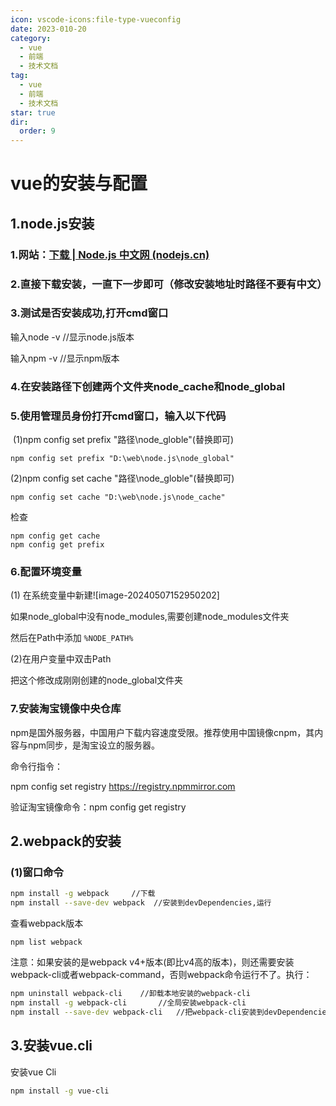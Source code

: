 ```yaml
---
icon: vscode-icons:file-type-vueconfig
date: 2023-010-20
category:
  - vue
  - 前端
  - 技术文档
tag:
  - vue
  - 前端
  - 技术文档
star: true 
dir:
  order: 9
---
```

# vue的安装与配置

## 1.node.js安装
<!-- more -->
### 1.网站：[下载 | Node.js 中文网 (nodejs.cn)](https://nodejs.cn/download/)

### 2.直接下载安装，一直下一步即可（修改安装地址时路径不要有中文）

### 3.测试是否安装成功,打开cmd窗口

输入node -v  //显示node.js版本

输入npm -v  //显示npm版本

### 4.在安装路径下创建两个文件夹node_cache和node_global

### 5.使用管理员身份打开cmd窗口，输入以下代码

​ (1)npm config set prefix "路径\node_globle"(替换即可)

``` nmp
npm config set prefix "D:\web\node.js\node_global"
```

(2)npm config set cache "路径\node_globle"(替换即可)

```npm
npm config set cache "D:\web\node.js\node_cache"
```

检查

```npm
npm config get cache
npm config get prefix
```

### 6.配置环境变量

(1) 在系统变量中新建![image-20240507152950202]

如果node_global中没有node_modules,需要创建node_modules文件夹

然后在Path中添加 `%NODE_PATH%`

(2)在用户变量中双击Path

把这个修改成刚刚创建的node_global文件夹

### 7.安装淘宝镜像中央仓库

npm是国外服务器，中国用户下载内容速度受限。推荐使用中国镜像cnpm，其内容与npm同步，是淘宝设立的服务器。

命令行指令：

npm config set registry <https://registry.npmmirror.com>

验证淘宝镜像命令：npm config get registry

## 2.webpack的安装

### (1)窗口命令

```bash
npm install -g webpack     //下载
npm install --save-dev webpack  //安装到devDependencies,运行
```

查看webpack版本

`npm list webpack`

注意：如果安装的是webpack v4+版本(即比v4高的版本)，则还需要安装webpack-cli或者webpack-command，否则webpack命令运行不了。执行：

```bash
npm uninstall webpack-cli    //卸载本地安装的webpack-cli
npm install -g webpack-cli       //全局安装webpack-cli
npm install --save-dev webpack-cli   //把webpack-cli安装到devDependencies
```

## 3.安装vue.cli

安装vue Cli

```bash
npm install -g vue-cli
```

​
